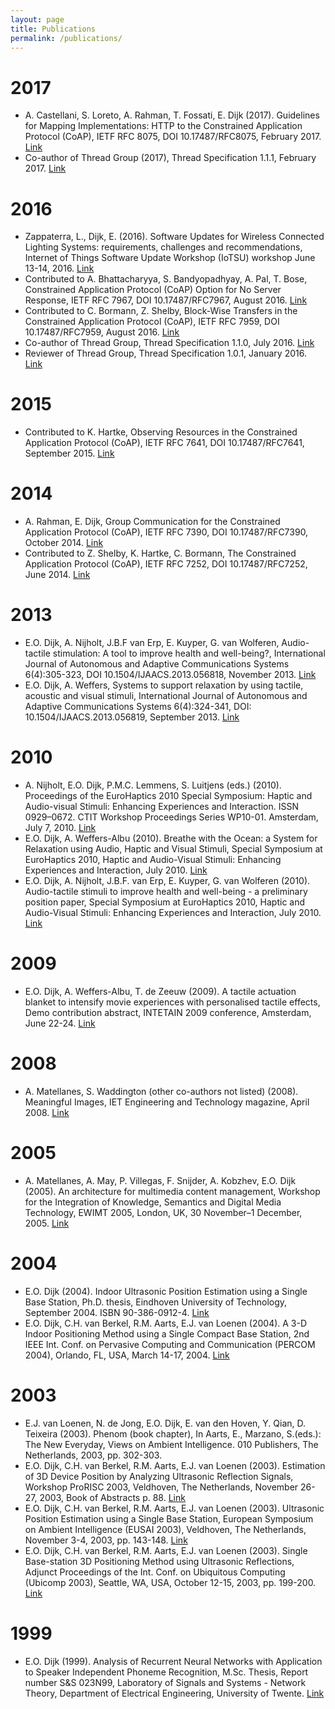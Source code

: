 ```yaml
---
layout: page
title: Publications
permalink: /publications/
---
```


# 2017
- A. Castellani, S. Loreto, A. Rahman, T. Fossati, E. Dijk (2017). Guidelines for Mapping Implementations: HTTP to the Constrained Application Protocol (CoAP), IETF RFC 8075, DOI 10.17487/RFC8075, February 2017. [Link](https://tools.ietf.org/html/rfc8075)
- Co-author of Thread Group (2017), Thread Specification 1.1.1, February 2017. [Link](https://threadgroup.org/ourresources#Specifications)

# 2016
- Zappaterra, L., Dijk, E. (2016). Software Updates for Wireless Connected Lighting Systems: requirements, challenges and recommendations, Internet of Things Software Update Workshop (IoTSU) workshop June 13-14, 2016. [Link](https://www.iab.org/activities/workshops/iotsu/)
- Contributed to A. Bhattacharyya, S. Bandyopadhyay, A. Pal, T. Bose, Constrained Application Protocol (CoAP) Option for No Server Response, IETF RFC 7967, DOI 10.17487/RFC7967, August 2016. [Link](https://tools.ietf.org/html/rfc7967)
- Contributed to C. Bormann, Z. Shelby, Block-Wise Transfers in the Constrained Application Protocol (CoAP), IETF RFC 7959, DOI 10.17487/RFC7959, August 2016. [Link](https://tools.ietf.org/html/rfc7959)
- Co-author of Thread Group, Thread Specification 1.1.0, July 2016. [Link](https://threadgroup.org/ourresources#Specifications)
- Reviewer of Thread Group, Thread Specification 1.0.1, January 2016. [Link](https://threadgroup.org/ourresources#Specifications)

# 2015
- Contributed to K. Hartke, Observing Resources in the Constrained Application Protocol (CoAP), IETF RFC 7641, DOI 10.17487/RFC7641, September 2015. [Link](https://tools.ietf.org/html/rfc7641)

# 2014
- A. Rahman, E. Dijk, Group Communication for the Constrained Application Protocol (CoAP), IETF RFC 7390, DOI 10.17487/RFC7390, October 2014. [Link](https://tools.ietf.org/html/rfc7390)
- Contributed to Z. Shelby, K. Hartke, C. Bormann, The Constrained Application Protocol (CoAP), IETF RFC 7252, DOI 10.17487/RFC7252, June 2014. [Link](https://tools.ietf.org/html/rfc7252)

# 2013
- E.O. Dijk, A. Nijholt, J.B.F van Erp, E. Kuyper, G. van Wolferen, Audio-tactile stimulation: A tool to improve health and well-being?, International Journal of Autonomous and Adaptive Communications Systems 6(4):305-323, DOI 10.1504/IJAACS.2013.056818, November 2013. [Link](https://www.researchgate.net/publication/44227236_Audio-tactile_stimulation_A_tool_to_improve_health_and_well-being)
- E.O. Dijk, A. Weffers, Systems to support relaxation by using tactile, acoustic and visual stimuli, International Journal of Autonomous and Adaptive Communications Systems 6(4):324-341, DOI: 10.1504/IJAACS.2013.056819, September 2013. [Link](https://www.researchgate.net/publication/262172734_Systems_to_support_relaxation_by_using_tactile_acoustic_and_visual_stimuli)

# 2010
- A. Nijholt, E.O. Dijk, P.M.C. Lemmens, S. Luitjens (eds.) (2010). Proceedings of the EuroHaptics 2010 Special Symposium: Haptic and Audio-visual Stimuli: Enhancing Experiences and Interaction. ISSN 0929–0672. CTIT Workshop Proceedings Series WP10-01. Amsterdam, July 7, 2010. [Link](https://research.utwente.nl/en/publications/haptic-and-audio-visual-stimuli-enhancing-experiences-and-interac)
- E.O. Dijk, A. Weffers-Albu (2010). Breathe with the Ocean: a System for Relaxation using Audio, Haptic and Visual Stimuli, Special Symposium at EuroHaptics 2010, Haptic and Audio-Visual Stimuli: Enhancing Experiences and Interaction, July 2010. [Link](https://www.researchgate.net/publication/254762554_Breathe_with_the_Ocean_a_System_for_Relaxation_using_Audio_Haptic_and_Visual_Stimuli)
- E.O. Dijk, A. Nijholt, J.B.F. van Erp, E. Kuyper, G. van Wolferen (2010). Audio-tactile stimuli to improve health and well-being - a preliminary position paper, Special Symposium at EuroHaptics 2010, Haptic and Audio-Visual Stimuli: Enhancing Experiences and Interaction, July 2010. [Link](https://www.researchgate.net/publication/254860016_Audio-tactile_stimuli_to_improve_health_and_well-being_a_preliminary_position_paper)

# 2009
- E.O. Dijk, A. Weffers-Albu, T. de Zeeuw (2009). A tactile actuation blanket to intensify movie experiences with personalised tactile effects, Demo contribution abstract, INTETAIN 2009 conference, Amsterdam, June 22-24. [Link](https://www.eskodijk.nl/doc/intetain09.pdf)

# 2008
- A. Matellanes, S. Waddington (other co-authors not listed) (2008). Meaningful Images, IET Engineering and Technology magazine, April 2008. [Link](https://eandt.theiet.org/content/articles/2008/06/meaningful-images/)

# 2005
- A. Matellanes, A. May, P. Villegas, F. Snijder, A. Kobzhev, E.O. Dijk (2005). An architecture for multimedia content management, Workshop for the Integration of Knowledge, Semantics and Digital Media Technology, EWIMT 2005, London, UK, 30 November–1 December, 2005. [Link](https://www.eskodijk.nl/doc/ewimt-2005-aceMedia-architecture.pdf)

# 2004
- E.O. Dijk (2004). Indoor Ultrasonic Position Estimation using a Single Base Station, Ph.D. thesis, Eindhoven University of Technology, September 2004. ISBN 90-386-0912-4. [Link](http://alexandria.tue.nl/extra2/200412423.pdf)
- E.O. Dijk, C.H. van Berkel, R.M. Aarts, E.J. van Loenen (2004). A 3-D Indoor Positioning Method using a Single Compact Base Station, 2nd IEEE Int. Conf. on Pervasive Computing and Communication (PERCOM 2004), Orlando, FL, USA, March 14-17, 2004. [Link](https://www.eskodijk.nl/doc/Dijk04_PerCom_SingleBaseStation.pdf)

# 2003
- E.J. van Loenen, N. de Jong, E.O. Dijk, E. van den Hoven, Y. Qian, D. Teixeira (2003). Phenom (book chapter), In Aarts, E., Marzano, S.(eds.): The New Everyday, Views on Ambient Intelligence. 010 Publishers, The Netherlands, 2003, pp. 302-303.
- E.O. Dijk, C.H. van Berkel, R.M. Aarts, E.J. van Loenen (2003). Estimation of 3D Device Position by Analyzing Ultrasonic Reflection Signals, Workshop ProRISC 2003, Veldhoven, The Netherlands, November 26-27, 2003, Book of Abstracts p. 88. [Link](https://www.eskodijk.nl/doc/Dijk03_ProRISC_Ultrasonic_Reflections.pdf)
- E.O. Dijk, C.H. van Berkel, R.M. Aarts, E.J. van Loenen (2003). Ultrasonic Position Estimation using a Single Base Station, European Symposium on Ambient Intelligence (EUSAI 2003), Veldhoven, The Netherlands, November 3-4, 2003, pp. 143-148. [Link](https://www.eskodijk.nl/doc/Dijk03_EUSAI_SingleBaseStation.pdf)
- E.O. Dijk, C.H. van Berkel, R.M. Aarts, E.J. van Loenen (2003). Single Base-station 3D Positioning Method using Ultrasonic Reflections, Adjunct Proceedings of the Int. Conf. on Ubiquitous Computing (Ubicomp 2003), Seattle, WA, USA, October 12-15, 2003, pp. 199-200. [Link](https://www.eskodijk.nl/doc/Dijk03_Ubicomp_Poster.pdf)

# 1999
- E.O. Dijk (1999). Analysis of Recurrent Neural Networks with Application to Speaker Independent Phoneme Recognition, M.Sc. Thesis, Report number S&S 023N99, Laboratory of Signals and Systems - Network Theory, Department of Electrical Engineering, University of Twente. [Link](https://www.eskodijk.nl/doc/Dijk99_Recurrent_Neural_Networks.pdf)
